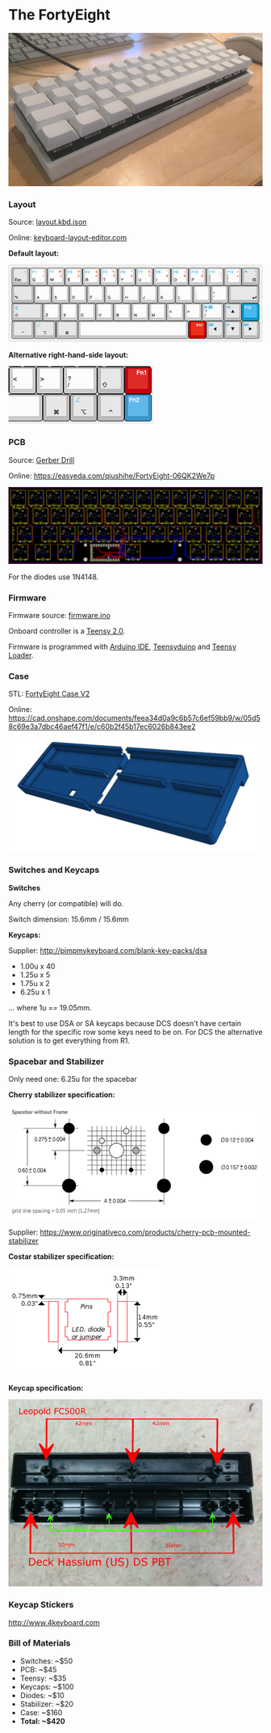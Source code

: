 # The FortyEight

![](img/finished.jpg)

### Layout

Source: [layout.kbd.json](layout/default.kbd.json)

Online: [keyboard-layout-editor.com](http://www.keyboard-layout-editor.com/##@_name=FortyEight%20-%20Circuit%20and%20PCB%2F:%20https%2F:%2F%2F%2F%2Feasyeda.com%2F%2Fqiushihe%2F%2FFortyEight-06QK2We7p&author=Billy%20He%20%3Cqiushihe%2F@me.com%3E&switchMount=cherry&switchBrand=cherry&switchType=MX1A-G1xx&plate:false&pcb:true%3B&@_c=%23bbbbbb&t=%230099cc%0A%23000000%0A%23cc0000%0A%0A%0A%0A%0A%23cc0000&sm=cherry&sb=cherry&st=MX1A-G1xx&fa@:0&:0&:2&:0&:0&:0&:0&:2%3B%3B&=%0AEsc%0A~%0A%0A%0A%0A%0A%60&_c=%23cccccc%3B&=F1%0AQ%0A!%0A%0A%0A%0A%0A1&_fa@:2&:0&:2&:0&:0&:0&:0&:2%3B%3B&=F2%0AW%0A%2F@%0A%0A%0A%0A%0A2&_fa@:0&:0&:2&:0&:0&:0&:0&:2%3B%3B&=F3%0AE%0A%23%0A%0A%0A%0A%0A3&=F4%0AR%0A$%0A%0A%0A%0A%0A4&=F5%0AT%0A%25%0A%0A%0A%0A%0A5&=F6%0AY%0A%5E%0A%0A%0A%0A%0A6&=F7%0AU%0A%2F&%0A%0A%0A%0A%0A7&=F8%0AI%0A*%0A%0A%0A%0A%0A8&=F9%0AO%0A(%0A%0A%0A%0A%0A9&=F10%0AP%0A)%0A%0A%0A%0A%0A0&_t=%230099cc%0A%23000000%0A%23cc0000%0A%0A%0A%0A%23000000%0A%23cc0000%3B&=F11%0A%5B%0A%2F_%0A%0A%0A%0A%7B%0A-&=F12%0A%5D%0A+%0A%0A%0A%0A%7D%0A%2F=&_c=%23bbbbbb&t=%230099cc%0A%0A%23cc0000%0A%23000000%0A%0A%0A%0A%23cc0000&fa@:2&:0&:2&:0&:0&:0&:0&:2%3B%3B&=%E2%8F%8F%0A%0A%7C%0A%E2%8C%AB%0A%0A%0A%0A%5C%3B&@_t=%230099cc%0A%23000000&w:1.25%3B&=%0A%3Ci%20class%2F='kb%20kb-Line-Start-End'%3E%3C%2F%2Fi%3E&_c=%23cccccc%3B&=%0AA&=%0AS&=%0AD&_n:true%3B&=%0AF&=%0AG&=%0AH&_n:true%3B&=%0AJ&=%0AK&=%0AL&_t=%230099cc%0A%23000000%0A%0A%0A%0A%0A%23000000%3B&=%0A%2F%3B%0A%0A%0A%0A%0A%2F:&=%0A'%0A%0A%0A%0A%0A%22&_c=%23bbbbbb&t=%230099cc%0A%0A%0A%23000000&w:1.75%3B&=%0A%0A%0A%E2%8F%8E%3B&@_t=%230099cc%0A%23000000&f:3&w:1.75%3B&=%E2%87%AA%0A%E2%87%A7&_c=%23cccccc%3B&=%0AZ&=%0AX&=%0AC&=%0AV&=%0AB&=%0AN&=%0AM&_t=%230099cc%0A%23000000%0A%0A%0A%0A%0A%23000000%3B&=%0A,%0A%0A%0A%0A%0A%3C&=%0A.%0A%0A%0A%0A%0A%3E&_f:3&w:1.25%3B&=%3Ci%20class%2F='fa%20fa-play'%3E%3C%2F%2Fi%3E%2F%2F%3Ci%20class%2F='fa%20fa-pause'%3E%3C%2F%2Fi%3E%0A%2F%2F%0A%0A%0A%0A%0A%3F&_c=%23bbbbbb&t=%230099cc&f:3%3B&=%3Ci%20class%2F='fa%20fa-volume-up'%3E%3C%2F%2Fi%3E%0A%0A%0A%0A%0A%0A%0A%0A%0A%E2%96%B2&_c=%230099cc&t=%23ffffff&f:3%3B&=Fn2%3B&@_c=%23bbbbbb&t=%23000000&a:5&w:1.25%3B&=%0A%E2%8C%83&_t=%230099cc%0A%0A%0A%0A%0A%0A%0A%0A%0A%0A%23000000&a:4&f:3&w:1.25%3B&=%E2%8E%87%0A%0A%0A%0A%0A%0A%0A%0A%0A%0A%E2%8C%A5&_t=%23000000&a:5&w:1.25%3B&=%0A%E2%8C%98&_c=%23cccccc&a:7&w:6.25%3B&=&_c=%23cc0000&t=%23ffffff&a:4&f:3%3B&=%0A%0AFn1&_c=%23bbbbbb&t=%230099cc&f:3%3B&=%3Ci%20class%2F='fa%20fa-fast-backward'%3E%3C%2F%2Fi%3E%0A%0A%0A%0A%0A%0A%0A%0A%0A%E2%97%80%EF%B8%8E&_f:3%3B&=%3Ci%20class%2F='fa%20fa-volume-down'%3E%3C%2F%2Fi%3E%0A%0A%0A%0A%0A%0A%0A%0A%0A%E2%96%BC&_f:3%3B&=%3Ci%20class%2F='fa%20fa-fast-forward'%3E%3C%2F%2Fi%3E%0A%0A%0A%0A%0A%0A%0A%0A%0A%E2%96%B6%EF%B8%8E)

**Default layout:**

![](img/layout-default.png)

**Alternative right-hand-side layout:**

![](img/layout-alt-rhs.png)

### PCB

Source: [Gerber Drill](Gerber_Drill)

Online: https://easyeda.com/qiushihe/FortyEight-06QK2We7p

![](img/pcb.png)

For the diodes use 1N4148.

### Firmware

Firmware source: [firmware.ino](firmware/firmware.ino)

Onboard controller is a [Teensy 2.0](https://www.pjrc.com/store/teensy.html).

Firmware is programmed with [Arduino IDE](https://www.arduino.cc/en/Main/Software),
[Teensyduino](https://www.pjrc.com/teensy/teensyduino.html) and
[Teensy Loader](https://www.pjrc.com/teensy/loader.html).

### Case

STL: [FortyEight Case V2](case/FortyEight-Case-V2.stl)

Online: https://cad.onshape.com/documents/feea34d0a9c6b57c6ef59bb9/w/05d58c69e3a7dbc46aef47f1/e/c60b2f45b17ec6026b843ee2

![](img/case.png)

### Switches and Keycaps

**Switches**

Any cherry (or compatible) will do.

Switch dimension: 15.6mm / 15.6mm

**Keycaps:**

Supplier: http://pimpmykeyboard.com/blank-key-packs/dsa

* 1.00u x 40
* 1.25u x 5
* 1.75u x 2
* 6.25u x 1

... where 1u == 19.05mm.

It's best to use DSA or SA keycaps because DCS doesn't have certain length for the specific
row some keys need to be on. For DCS the alternative solution is to get everything from R1.

### Spacebar and Stabilizer

Only need one: 6.25u for the spacebar

**Cherry stabilizer specification:**

![](img/spacebar-cherry.png)

Supplier: https://www.originativeco.com/products/cherry-pcb-mounted-stabilizer

**Costar stabilizer specification:**

![](img/spacebar-costar.png)

**Keycap specification:**

![](img/spacebar-keycap.jpg)

### Keycap Stickers

http://www.4keyboard.com

### Bill of Materials

* Switches: ~$50
* PCB: ~$45
* Teensy: ~$35
* Keycaps: ~$100
* Diodes: ~$10
* Stabilizer: ~$20
* Case: ~$160
* **Total: ~$420**
